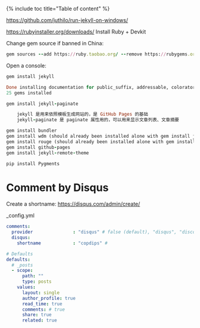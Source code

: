{% include toc title="Table of content" %}

https://github.com/juthilo/run-jekyll-on-windows/

https://rubyinstaller.org/downloads/
Install Ruby + Devkit

Change gem source if banned in China:
```ruby
gem sources --add https://ruby.taobao.org/ --remove https://rubygems.org/
```

Open a console:
```ruby
gem install jekyll

Done installing documentation for public_suffix, addressable, colorator, http_parser.rb, eventmachine, em-websocket, concurrent-ruby, i18n, rb-fsevent, ffi, rb-inotify, sass-listen, sass, jekyll-sass-converter, ruby_dep, listen, jekyll-watch, kramdown, liquid, mercenary, forwardable-extended, pathutil, rouge, safe_yaml, jekyll after 55 seconds
25 gems installed
```

```ruby
gem install jekyll-paginate

    jekyll 是用来依照模板生成网站的，是 GitHub Pages 的基础
    jekyll-paginate 是 paginate 属性用的，可以用来显示文章列表、文章摘要

gem install bundler
gem install wdm (should already been installed alone with gem install jekyll)
gem install rouge (should already been installed alone with gem install jekyll)
gem install github-pages
gem install jekyll-remote-theme
```

```python
pip install Pygments
```

# Comment by Disqus
Create a shortname:
https://disqus.com/admin/create/

_config.yml

```yml
comments:
  provider               : "disqus" # false (default), "disqus", "discourse", "facebook", "google-plus", "staticman", "staticman_v2" "custom"
  disqus:
    shortname            : "copdips" #

# Defaults
defaults:
  # _posts
  - scope:
      path: ""
      type: posts
    values:
      layout: single
      author_profile: true
      read_time: true
      comments: # true
      share: true
      related: true
```
